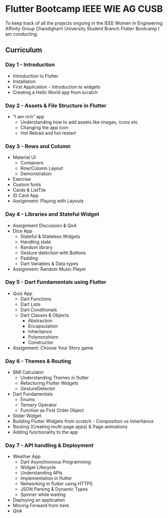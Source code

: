 # Flutter Bootcamp IEEE WIE AG CUSB
To keep track of all the projects ongoing in the IEEE Women In Engineering Affinity Group Chandigharh University Student Branch Flutter Bootcamp I am conducting.

## Curriculum

### Day 1 - Introduction
- Introduction to Flutter
- Installation
- First Application - Introduction to widgets
- Creating a Hello World app from scratch
### Day 2 - Assets & File Structure in Flutter
- “I am rich” app
  - Understanding how to add assets like images, icons etc
  - Changing the app icon
  - Hot Reload and hot restart
### Day 3 - Rows and Column
- Material UI
  - Containers
  - Row/Column Layout
  - Demonstration
- Exercise
- Custom fonts
- Cards & ListTile
- ID Card App
- Assignment: Playing with Layouts
### Day 4 - Libraries and Stateful Widget
- Assignment Discussion & QnA
- Dice App
  - Stateful & Stateless Widgets
  - Handling state
  - Random library
  - Gesture detection with Buttons
  - Padding
  - Dart Variables & Data types
- Assignment: Random Music Player
### Day 5 - Dart Fundamentals using Flutter
- Quiz App
  - Dart Functions
  - Dart Lists
  - Dart Conditionals
  - Dart Classes & Objects
    - Abstraction
    - Encapsulation
    - Inheritance
    - Polymorphism
    - Constructor
- Assignment: Choose Your Story game
### Day 6 - Themes & Routing
- BMI Calculator
  - Understanding Themes in flutter
  - Refactoring Flutter Widgets
  - GestureDetector
- Dart Fundamentals
  - Enums
  - Ternary Operator
  - Function as First Order Object
- Slider Widget
- Building Flutter Widgets from scratch - Composition vs Inheritance
- Routing (Creating multi-page apps) & Page animations
- Adding functionality to the app
### Day 7 - API handling & Deployment
- Weather App
  - Dart Asynchronous Programming
  - Widget Lifecycle
  - Understanding APIs
  - Implementation in flutter
  - Networking in flutter using HTTPS
  - JSON Parsing & Dynamic Types
  - Spinner while waiting
 - Deploying an application
- Moving Forward from here
- QnA
